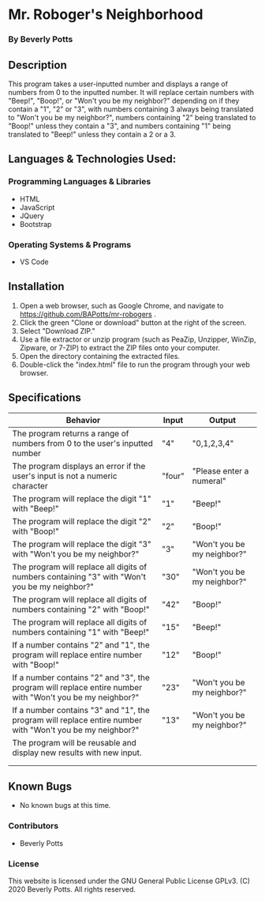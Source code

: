 # Mr. Roboger's Neighborhood
 
  ### By Beverly Potts
 
## Description
 
  This program takes a user-inputted number and displays a range of numbers from 0 to the inputted number. It will replace certain numbers with "Beep!", "Boop!", or "Won't you be my neighbor?" depending on if they contain a "1", "2" or "3", with numbers containing 3 always being translated to "Won't you be my neighbor?", numbers containing "2" being translated to "Boop!" unless they contain a "3", and numbers containing "1" being translated to "Beep!" unless they contain a 2 or a 3.
 
## Languages & Technologies Used:
 
  ### Programming Languages & Libraries
  * HTML
  * JavaScript
  * JQuery
  * Bootstrap
 
  ### Operating Systems & Programs
  * VS Code
 
## Installation
 
  1. Open a web browser, such as Google Chrome, and navigate to https://github.com/BAPotts/mr-robogers .
  3. Click the green "Clone or download" button at the right of the screen.
  4. Select "Download ZIP."
  5. Use a file extractor or unzip program (such as PeaZip, Unzipper, WinZip, Zipware, or 7-ZIP) to extract the ZIP files onto your computer.
  6. Open the directory containing the extracted files.
  7. Double-click the "index.html" file to run the program through your web browser.
 
## Specifications
 
|  Behavior | Input  | Output  |
|---|---|---|
|  The program returns a range of numbers from 0 to the user's inputted number |"4"   |"0,1,2,3,4"   |
| The program displays an error if the user's input is not a numeric character  | "four"  | "Please enter a numeral"  |
| The program will replace the digit "1" with "Beep!"  | "1"   | "Beep!"  |
| The program will replace the digit "2" with "Boop!"  | "2"  |"Boop!"   |
|The program will replace the digit "3" with "Won't you be my neighbor?"   |"3"   |"Won't you be my neighbor?"   |
| The program will replace all digits of numbers containing "3" with "Won't you be my neighbor?"  | "30"   |"Won't you be my neighbor?"   |
| The program will replace all digits of numbers containing "2" with "Boop!"  | "42"  | "Boop!"  |
| The program will replace all digits of numbers containing "1" with "Beep!" | "15"  |"Beep!"   |
| If a number contains "2" and "1", the program will replace entire number with "Boop!" | "12"  |"Boop!"   |
| If a number contains "2" and "3", the program will replace entire number with "Won't you be my neighbor?"  |"23"   |"Won't you be my neighbor?"   |
| If a number contains "3" and "1", the program will replace entire number with "Won't you be my neighbor?"  |"13"   |"Won't you be my neighbor?"   |
| The program will be reusable and display new results with new input.|   |   |
|   |   |   |
|   |   |   |
 
## Known Bugs
 
  * No known bugs at this time. 
### Contributors
 
  * Beverly Potts
 
### License
 
This website is licensed under the GNU General Public License GPLv3. (C) 2020 Beverly Potts. All rights reserved.